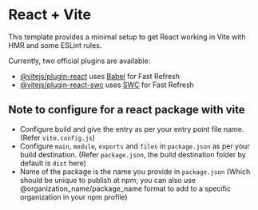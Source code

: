 # React + Vite

This template provides a minimal setup to get React working in Vite with HMR and some ESLint rules.

Currently, two official plugins are available:

- [@vitejs/plugin-react](https://github.com/vitejs/vite-plugin-react/blob/main/packages/plugin-react/README.md) uses [Babel](https://babeljs.io/) for Fast Refresh
- [@vitejs/plugin-react-swc](https://github.com/vitejs/vite-plugin-react-swc) uses [SWC](https://swc.rs/) for Fast Refresh

## Note to configure for a react package with vite
- Configure build and give the entry as per your entry point file name. (Refer `vite.config.js`)
- Configure `main`, `module`, `exports` and `files` in `package.json` as per your build destination. (Refer `package.json`, the build destination folder by default is `dist` here)
- Name of the package is the name you provide in `package.json` (Which should be unique to publish at npm; you can also use @organization_name/package_name format to add to a specific organization in your npm profile)